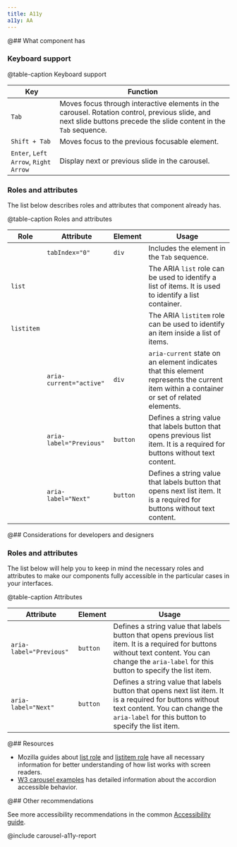 ```yaml
---
title: A11y
a11y: AA
---
```


@## What component has

### Keyboard support

@table-caption Keyboard support

| Key                             | Function                                                                                                                                                            |
| ------------------------------- | ------------------------------------------------------------------------------------------------------------------------------------------------------------------- |
| `Tab`                           | Moves focus through interactive elements in the carousel. Rotation control, previous slide, and next slide buttons precede the slide content in the `Tab` sequence. |
| `Shift + Tab`                   | Moves focus to the previous focusable element.                                                                                                                      |
| `Enter`, `Left Arrow`, `Right Arrow` | Display next or previous slide in the carousel.                                                                                                                     |

### Roles and attributes

The list below describes roles and attributes that component already has.

@table-caption Roles and attributes

| Role       | Attribute      | Element | Usage                                                                                                  |
| ---------- | -------------- | ------- | ------------------------------------------------------------------------------------------------------ |
|            | `tabIndex="0"` | `div`   | Includes the element in the `Tab` sequence.                                                            |
| `list`     |                |         | The ARIA `list` role can be used to identify a list of items. It is used to identify a list container. |
| `listitem` |                |         | The ARIA `listitem` role can be used to identify an item inside a list of items.                       |
|            | `aria-current="active"` | `div`   | `aria-current` state on an element indicates that this element represents the current item within a container or set of related elements. |
|            | `aria-label="Previous"`            | `button`   | Defines a string value that labels button that opens previous list item. It is a required for buttons without text content.  |
|            | `aria-label="Next"`            | `button`   | Defines a string value that labels button that opens next list item. It is a required for buttons without text content.  |

@## Considerations for developers and designers

### Roles and attributes

The list below will help you to keep in mind the necessary roles and attributes to make our components fully accessible in the particular cases in your interfaces.

@table-caption Attributes

| Attribute         | Element | Usage                                                                                                                                                                 |
| ----------------- | ------- | --------------------------------------------------------------------------------------------------------------------------------------------------------------------- |
| `aria-label="Previous"`            | `button`   | Defines a string value that labels button that opens previous list item. It is a required for buttons without text content. You can change the `aria-label` for this button to specify the list item.  |
| `aria-label="Next"`            | `button`   | Defines a string value that labels button that opens next list item. It is a required for buttons without text content. You can change the `aria-label` for this button to specify the list item.  |

@## Resources

- Mozilla guides about [list role](https://developer.mozilla.org/en-US/docs/Web/Accessibility/ARIA/Roles/list_role) and [listitem role](https://developer.mozilla.org/en-US/docs/Web/Accessibility/ARIA/Roles/listitem_role) have all necessary information for better understanding of how list works with screen readers.
- [W3 carousel examples](https://www.w3.org/WAI/ARIA/apg/patterns/carousel/) has detailed information about the accordion accessible behavior.

@## Other recommendations

See more accessibility recommendations in the common [Accessibility guide](/core-principles/a11y/).

@include carousel-a11y-report
